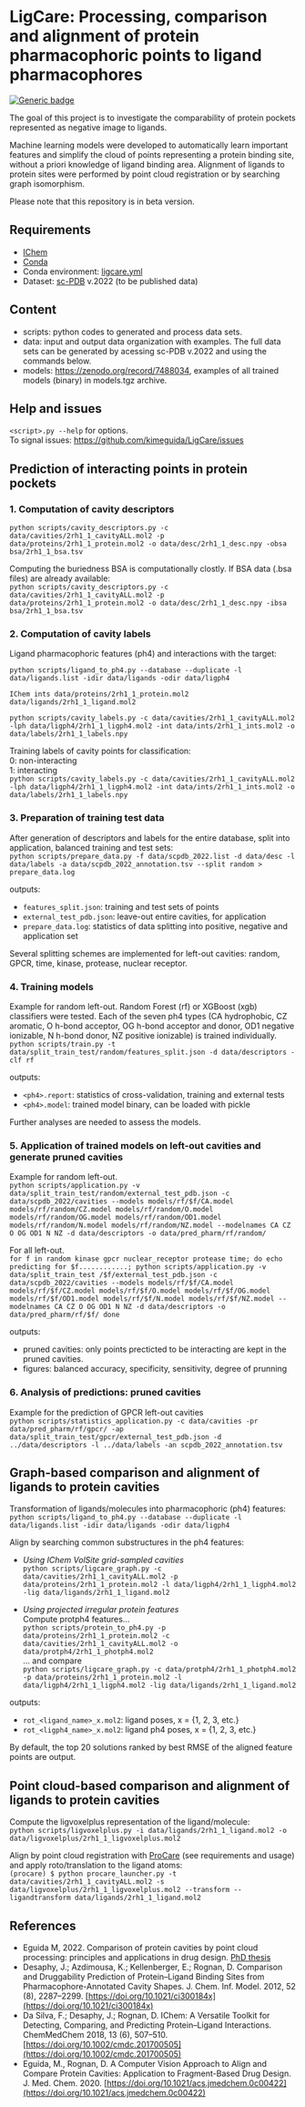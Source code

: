 # LigCare: Processing, comparison and alignment of protein pharmacophoric points to ligand pharmacophores
[![Generic badge](https://img.shields.io/badge/version-0.1.0-orange.svg)](https://shields.io/)

The goal of this project is to investigate the comparability of protein pockets represented as negative image to ligands. <br>

Machine learning models were developed to automatically learn important features and simplify the cloud of points representing a protein binding site, without a priori knowledge of ligand binding area. Alignment of ligands to protein sites were performed by point cloud registration or by searching graph isomorphism. <br>

Please note that this repository is in beta version.


## Requirements
* [IChem](http://bioinfo-pharma.u-strasbg.fr/labwebsite/download.html)
* [Conda](https://docs.conda.io/en/latest/miniconda.html)
* Conda environment: [ligcare.yml](https://github.com/kimeguida/LigCare/blob/main/ligcare.yml)
* Dataset: [sc-PDB](http://bioinfo-pharma.u-strasbg.fr/scPDB/) v.2022 (to be published data)


## Content
* scripts: python codes to generated and process data sets.  
* data: input and output data organization with examples. The full data sets can be generated by acessing sc-PDB v.2022 and using the commands below.  
* models: https://zenodo.org/record/7488034, examples of all trained models (binary) in models.tgz archive.  
	

## Help and issues
`<script>.py --help` for options.  
To signal issues: https://github.com/kimeguida/LigCare/issues




## Prediction of interacting points in protein pockets

### 1. Computation of cavity descriptors
```python scripts/cavity_descriptors.py -c data/cavities/2rh1_1_cavityALL.mol2 -p data/proteins/2rh1_1_protein.mol2 -o data/desc/2rh1_1_desc.npy -obsa bsa/2rh1_1_bsa.tsv``` <br>

Computing the buriedness BSA is computationally clostly. If BSA data (.bsa files) are already available:  
```python scripts/cavity_descriptors.py -c data/cavities/2rh1_1_cavityALL.mol2 -p data/proteins/2rh1_1_protein.mol2 -o data/desc/2rh1_1_desc.npy -ibsa bsa/2rh1_1_bsa.tsv```

### 2. Computation of cavity labels

Ligand pharmacophoric features (ph4) and interactions with the target:  

```python scripts/ligand_to_ph4.py --database --duplicate -l data/ligands.list -idir data/ligands -odir data/ligph4```

```IChem ints data/proteins/2rh1_1_protein.mol2 data/ligands/2rh1_1_ligand.mol2```

```python scripts/cavity_labels.py -c data/cavities/2rh1_1_cavityALL.mol2 -lph data/ligph4/2rh1_1_ligph4.mol2 -int data/ints/2rh1_1_ints.mol2 -o data/labels/2rh1_1_labels.npy```

Training labels of cavity points for classification:  
0: non-interacting  
1: interacting  
```python scripts/cavity_labels.py -c data/cavities/2rh1_1_cavityALL.mol2 -lph data/ligph4/2rh1_1_ligph4.mol2 -int data/ints/2rh1_1_ints.mol2 -o data/labels/2rh1_1_labels.npy``` <br>


### 3. Preparation of training test data

After generation of descriptors and labels for the entire database, split into application, balanced training and test sets:  
```python scripts/prepare_data.py -f data/scpdb_2022.list -d data/desc -l data/labels -a data/scpdb_2022_annotation.tsv --split random > prepare_data.log``` <br>

outputs:
- `features_split.json`: training and test sets of points
- `external_test_pdb.json`: leave-out entire cavities, for application
- `prepare_data.log`: statistics of data splitting into positive, negative and application set

Several splitting schemes are implemented for left-out cavities: random, GPCR, time, kinase, protease, nuclear receptor.  

### 4. Training models
Example for random left-out. Random Forest (rf) or XGBoost (xgb) classifiers were tested. Each of the seven ph4 types (CA hydrophobic, CZ aromatic, O h-bond acceptor, OG h-bond acceptor and donor, OD1 negative ionizable, N h-bond donor, NZ positive ionizable) is trained individually.  
```python scripts/train.py -t data/split_train_test/random/features_split.json -d data/descriptors -clf rf``` <br>

outputs:
- `<ph4>.report`: statistics of cross-validation, training and external tests
- `<ph4>.model`: trained model binary, can be loaded with pickle

Further analyses are needed to assess the models.  

### 5. Application of trained models on left-out cavities and generate pruned cavities
Example for random left-out.  
```python scripts/application.py -v data/split_train_test/random/external_test_pdb.json -c data/scpdb_2022/cavities --models models/rf/$f/CA.model models/rf/random/CZ.model models/rf/random/O.model models/rf/random/OG.model models/rf/random/OD1.model models/rf/random/N.model models/rf/random/NZ.model --modelnames CA CZ O OG OD1 N NZ -d data/descriptors -o data/pred_pharm/rf/random/``` <br>

For all left-out.  
```for f in random kinase gpcr nuclear_receptor protease time; do echo predicting for $f............; python scripts/application.py -v data/split_train_test /$f/external_test_pdb.json -c data/scpdb_2022/cavities --models models/rf/$f/CA.model models/rf/$f/CZ.model models/rf/$f/O.model models/rf/$f/OG.model models/rf/$f/OD1.model models/rf/$f/N.model models/rf/$f/NZ.model --modelnames CA CZ O OG OD1 N NZ -d data/descriptors -o data/pred_pharm/rf/$f/ done``` <br>

outputs:
- pruned cavities: only points precticted to be interacting are kept in the pruned cavities.
- figures: balanced accuracy, specificity, sensitivity, degree of prunning


### 6. Analysis of predictions: pruned cavities
Example for the prediction of GPCR left-out cavities   
```python scripts/statistics_application.py -c data/cavities -pr data/pred_pharm/rf/gpcr/ -ap data/split_train_test/gpcr/external_test_pdb.json -d ../data/descriptors -l ../data/labels -an scpdb_2022_annotation.tsv```




## Graph-based comparison and alignment of ligands to protein cavities

Transformation of ligands/molecules into pharmacophoric (ph4) features:  
```python scripts/ligand_to_ph4.py --database --duplicate -l data/ligands.list -idir data/ligands -odir data/ligph4``` <br>

Align by searching common substructures in the ph4 features:  
* *Using IChem VolSite grid-sampled cavities*  
`python scripts/ligcare_graph.py -c data/cavities/2rh1_1_cavityALL.mol2 -p data/proteins/2rh1_1_protein.mol2 -l data/ligph4/2rh1_1_ligph4.mol2 -lig data/ligands/2rh1_1_ligand.mol2` <br>

* *Using projected irregular protein features*  
Compute protph4 features...  
`python scripts/protein_to_ph4.py -p data/proteins/2rh1_1_protein.mol2 -c data/cavities/2rh1_1_cavityALL.mol2 -o data/protph4/2rh1_1_photph4.mol2` <br>
... and compare  
`python scripts/ligcare_graph.py -c data/protph4/2rh1_1_photph4.mol2 -p data/proteins/2rh1_1_protein.mol2 -l data/ligph4/2rh1_1_ligph4.mol2 -lig data/ligands/2rh1_1_ligand.mol2` <br>

outputs:
- `rot_<ligand_name>_x.mol2`: ligand poses, x = {1, 2, 3, etc.}
- `rot_<ligph4_name>_x.mol2`: ligand ph4 poses, x = {1, 2, 3, etc.}

By default, the top 20 solutions ranked by best RMSE of the aligned feature points are output.  


## Point cloud-based comparison and alignment of ligands to protein cavities
Compute the ligvoxelplus representation of the ligand/molecule:  
`python scripts/ligvoxelplus.py -i data/ligands/2rh1_1_ligand.mol2 -o data/ligvoxelplus/2rh1_1_ligvoxelplus.mol2` <br>

Align by point cloud registration with [ProCare](https://github.com/kimeguida/ProCare) (see requirements and usage) and apply roto/translation to the ligand atoms:  
`(procare) $ python procare_launcher.py -t  data/cavities/2rh1_1_cavityALL.mol2 -s data/ligvoxelplus/2rh1_1_ligvoxelplus.mol2 --transform --ligandtransform data/ligands/2rh1_1_ligand.mol2` <br>


## References

- Eguida M, 2022. Comparison of protein cavities by point cloud processing: principles and applications in drug design. [PhD thesis](https://www.theses.fr/s269955)
- Desaphy, J.; Azdimousa, K.; Kellenberger, E.; Rognan, D. Comparison and Druggability Prediction of Protein–Ligand Binding Sites from Pharmacophore-Annotated Cavity Shapes. J. Chem. Inf. Model. 2012, 52 (8), 2287–2299. [https://doi.org/10.1021/ci300184x](https://doi.org/10.1021/ci300184x)
- Da Silva, F.; Desaphy, J.; Rognan, D. IChem: A Versatile Toolkit for Detecting, Comparing, and Predicting Protein–Ligand Interactions. ChemMedChem 2018, 13 (6), 507–510. [https://doi.org/10.1002/cmdc.201700505](https://doi.org/10.1002/cmdc.201700505)
- Eguida, M., Rognan, D. A Computer Vision Approach to Align and Compare Protein Cavities: Application to Fragment-Based Drug Design. J. Med. Chem. 2020. [https://doi.org/10.1021/acs.jmedchem.0c00422](https://doi.org/10.1021/acs.jmedchem.0c00422)
